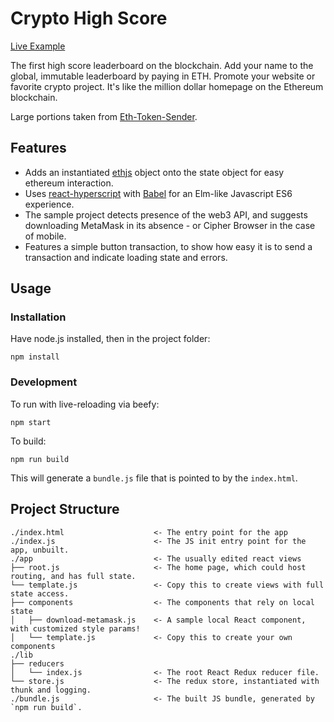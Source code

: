 # Crypto High Score


[Live Example](https://www.cryptohighscore.co)

The first high score leaderboard on the blockchain. Add your name to the global, immutable leaderboard by paying in ETH. Promote your website or favorite crypto project. It's like the million dollar homepage on the Ethereum blockchain.

Large portions taken from [Eth-Token-Sender](https://github.com/MetaMask/Eth-Token-Sender/). 

## Features

- Adds an instantiated [ethjs](https://github.com/ethjs/ethjs) object onto the state object for easy ethereum interaction.
- Uses [react-hyperscript](https://www.npmjs.com/package/react-hyperscript) with [Babel](https://www.npmjs.com/package/Babel) for an Elm-like Javascript ES6 experience.
- The sample project detects presence of the web3 API, and suggests downloading MetaMask in its absence - or Cipher Browser in the case of mobile.
- Features a simple button transaction, to show how easy it is to send a transaction and indicate loading state and errors.

## Usage

### Installation

Have node.js installed, then in the project folder:

```
npm install
```

### Development

To run with live-reloading via beefy:

`npm start`

To build:

`npm run build`

This will generate a `bundle.js` file that is pointed to by the `index.html`.

## Project Structure

```
./index.html                    <- The entry point for the app
./index.js                      <- The JS init entry point for the app, unbuilt.
./app                           <- The usually edited react views
├── root.js                     <- The home page, which could host routing, and has full state.
└── template.js                 <- Copy this to create views with full state access.
├── components                  <- The components that rely on local state
│   ├── download-metamask.js    <- A sample local React component, with customized style params!
│   └── template.js             <- Copy this to create your own components
./lib
├── reducers
│   └── index.js                <- The root React Redux reducer file.
└── store.js                    <- The redux store, instantiated with thunk and logging.
./bundle.js                     <- The built JS bundle, generated by `npm run build`.
```
